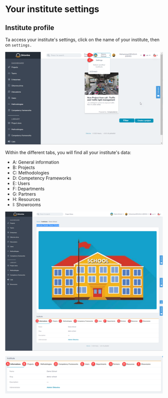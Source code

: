 # Your institute settings


## Institute profile

Ta access your institute's settings, click on the name of your institute, then on `settings.`

![image](../img/manager/institutionsettings/settings1.png)

Within the different tabs, you will find all your institute's data:

- A: General information
- B: Projects
- C: Methodologies
- D: Competency Frameworks
- E: Users
- F: Departments
- G: Partners
- H: Resources
- I: Showrooms

![image](../img/manager/institutionsettings/settings2.png)

![image](../img/manager/institutionsettings/settings3.png)
